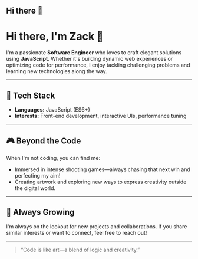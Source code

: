 ## Hi there 👋

# Hi there, I'm Zack 👋

I'm a passionate **Software Engineer** who loves to craft elegant solutions using **JavaScript**. Whether it's building dynamic web experiences or optimizing code for performance, I enjoy tackling challenging problems and learning new technologies along the way.

---

## 🚀 Tech Stack

- **Languages:** JavaScript (ES6+)
- **Interests:** Front-end development, interactive UIs, performance tuning

---

## 🎮 Beyond the Code

When I'm not coding, you can find me:
- Immersed in intense shooting games—always chasing that next win and perfecting my aim!
- Creating artwork and exploring new ways to express creativity outside the digital world.

---

## 🌱 Always Growing

I'm always on the lookout for new projects and collaborations. If you share similar interests or want to connect, feel free to reach out!

<!-- Optionally, add social links here if you want -->

---

> “Code is like art—a blend of logic and creativity.”
